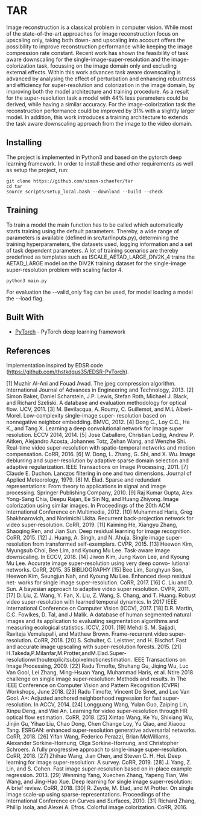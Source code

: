 # TAR

Image reconstruction is a classical problem in computer vision. While most of the state-of-the-art approaches for image reconstruction focus on upscaling only, taking both down- and upscaling into account offers the possibility to improve reconstruction performance while keeping the image compression rate constant. Recent work has shown the feasibility of task aware downscaling for the single-image-super-resolution and the image-colorization task, focussing on the image domain only and excluding external effects.
Within this work advances task aware downscaling is advanced by analysing the effect of perturbation and enhancing robustness and efficiency for super-resolution and colorization in the image domain, by improving both the model architecture and training procedure. As a result for the super-resolution task a model with 44% less parameters could be derived, while having a similar accuracy. For the image-colorization task the reconstruction performance could be improved by 31% with a slightly larger model. In addition, this work introduces a training architecture to extends the task aware downscaling approach from the image to the video domain.

## Installing
The project is implemented in Python3 and based on the pytorch deep learning framework. In order to install these and other requirements as well as setup the project, run:

```
git clone https://github.com/simon-schaefer/tar
cd tar
source scripts/setup_local.bash --download --build --check
```

## Training
To train a model the main function has to be called which automatically starts training using the default parameters. Thereby, a wide range of parameters is available (defined in src/tar/inputs.py), determining the training hyperparameters, the datasets used, logging information and a set of task dependent parameters. A lot of training scenarios are thereby predefined as templates such as ISCALE_AETAD_LARGE_DIV2K_4 trains the AETAD_LARGE model on the DIV2K training dataset for the single-image super-resolution problem with scaling factor 4.

```
python3 main.py
```
For evaluation the --valid_only flag can be used, for model loading a model the --load flag. 

## Built With

* [PyTorch](https://pytorch.org) - PyTorch deep learning framework

## References
Implementation inspired by EDSR code (https://github.com/thstkdgus35/EDSR-PyTorch).

[1] Muzhir Al-Ani and Fouad Awad. The jpeg compression algorithm. International Journal of Advances in Engineering and Technology, 2013.
[2] Simon Baker, Daniel Scharstein, J.P. Lewis, Stefan Roth, Michael J. Black, and Richard Szeliski. A database and evaluation methodology for optical flow. IJCV, 2011.
[3] M. Bevilacqua, A. Roumy, C. Guillemot, and M.L Alberi-Morel. Low-complexity single-image super- resolution based on nonnegative neighbor embedding. BMVC, 2012.
[4] Dong C., Loy C.C., He K., and Tang X. Learning a deep convolutional network for image super resolution. ECCV 2014, 2014.
[5] Jose Caballero, Christian Ledig, Andrew P. Aitken, Alejandro Acosta, Johannes Totz, Zehan Wang, and Wenzhe Shi. Real-time video super-resolution with spatio-temporal networks and motion compensation. CoRR, 2016.
[6] W. Dong, L. Zhang, G. Shi, and X. Wu. Image deblurring and super-resolution by adaptive sparse domain selection and adaptive regularization. IEEE Transactions on Image Processing, 2011.
[7] Claude E. Duchon. Lanczos filtering in one and two dimensions. Journal of Applied Meteorology, 1979.
[8] M. Elad. Sparse and redundant representations: From theory to applications in signal and image processing.
Springer Publishing Company, 2010.
[9] Raj Kumar Gupta, Alex Yong-Sang Chia, Deepu Rajan, Ee Sin Ng, and Huang Zhiyong. Image colorization
using similar images. In Proceedings of the 20th ACM International Conference on Multimedia, 2012.
[10] Muhammad Haris, Greg Shakhnarovich, and Norimichi Ukita. Recurrent back-projection network for video
super-resolution. CoRR, 2019.
[11] Kaiming He, Xiangyu Zhang, Shaoqing Ren, and Jian Sun. Deep residual learning for image recognition.
CoRR, 2015.
[12] J. Huang, A. Singh, and N. Ahuja. Single image super-resolution from transformed self-exemplars. CVPR,
2015.
[13] Heewon Kim, Myungsub Choi, Bee Lim, and Kyoung Mu Lee. Task-aware image downscaling. In ECCV, 2018.
[14] Jiwon Kim, Jung Kwon Lee, and Kyoung Mu Lee. Accurate image super-resolution using very deep convo- lutional networks. CoRR, 2015.
35
BIBLIOGRAPHY
[15] Bee Lim, Sanghyun Son, Heewon Kim, Seungjun Nah, and Kyoung Mu Lee. Enhanced deep residual net-
works for single image super-resolution. CoRR, 2017.
[16] C. Liu and D. Sun. A bayesian approach to adaptive video super resolution. CVPR, 2011.
[17] D. Liu, Z. Wang, Y. Fan, X. Liu, Z. Wang, S. Chang, and T. Huang. Robust video super-resolution with learned temporal dynamics. In 2017 IEEE International Conference on Computer Vision (ICCV), 2017.
[18] D.R. Martin, C.C. Fowlkes, D. Tal, and J Malik. A database of human segmented natural images and its application to evaluating segmentation algorithms and measuring ecological statistics. ICCV, 2001.
[19] Mehdi S. M. Sajjadi, Raviteja Vemulapalli, and Matthew Brown. Frame-recurrent video super-resolution. CoRR, 2018.
[20] S. Schulter, C. Leistner, and H. Bischof. Fast and accurate image upscaling with super-resolution forests. 2015.
[21] H.Takeda,P.Milanfar,M.Protter,andM.Elad.Super-resolutionwithoutexplicitsubpixelmotionestimation. IEEE Transactions on Image Processing, 2009.
[22] Radu Timofte, Shuhang Gu, Jiqing Wu, Luc Van Gool, Lei Zhang, Ming-Hsuan Yang, Muhammad Haris, et al. Ntire 2018 challenge on single image super-resolution: Methods and results. In The IEEE Conference on Computer Vision and Pattern Recognition (CVPR) Workshops, June 2018.
[23] Radu Timofte, Vincent De Smet, and Luc Van Gool. A+: Adjusted anchored neighborhood regression for fast super-resolution. In ACCV, 2014.
[24] Longguang Wang, Yulan Guo, Zaiping Lin, Xinpu Deng, and Wei An. Learning for video super-resolution through HR optical flow estimation. CoRR, 2018.
[25] Xintao Wang, Ke Yu, Shixiang Wu, Jinjin Gu, Yihao Liu, Chao Dong, Chen Change Loy, Yu Qiao, and Xiaoou Tang. ESRGAN: enhanced super-resolution generative adversarial networks. CoRR, 2018.
[26] Yifan Wang, Federico Perazzi, Brian McWilliams, Alexander Sorkine-Hornung, Olga Sorkine-Hornung, and Christopher Schroers. A fully progressive approach to single-image super-resolution. CoRR, 2018.
[27] Zhihao Wang, Jian Chen, and Steven C. H. Hoi. Deep learning for image super-resolution: A survey. CoRR, 2019.
[28] J. Yang, Z. Lin, and S. Cohen. Fast image super-resolution based on in-place example regression. 2013.
[29] Wenming Yang, Xuechen Zhang, Yapeng Tian, Wei Wang, and Jing-Hao Xue. Deep learning for single image
super-resolution: A brief review. CoRR, 2018.
[30] R. Zeyde, M. Elad, and M Protter. On single image scale-up using sparse-representations. Proceedings of the
International Conference on Curves and Surfaces, 2010.
[31] Richard Zhang, Phillip Isola, and Alexei A. Efros. Colorful image colorization. CoRR, 2016.
